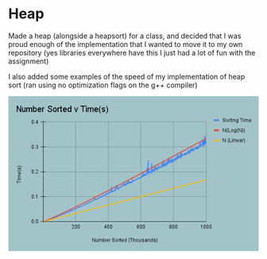 # Heap
Made a heap (alongside a heapsort) for a class, and decided that I was proud enough of the implementation that I wanted to move it to my own repository (yes libraries everywhere have this I just had a lot of fun with the assignment)

I also added some examples of the speed of my implementation of heap sort (ran using no optimization flags on the g++ compiler)

![](heapsort.png)
